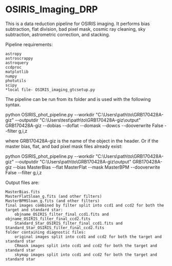 # OSIRIS_Imaging_DRP
This is a data reduction pipeline for OSIRIS imaging. It performs bias subtraction, flat division, bad pixel mask, cosmic ray cleaning, sky subtraction, astrometric correction, and stacking.

Pipeline requirements:

    astropy
    astroscrappy
    astroquery
    ccdproc
    matplotlib
    numpy
    photutils
    scipy
    *local file- OSIRIS_imaging_gtcsetup.py


The pipeline can be run from its folder and is used with the following syntax.

python OSIRIS_phot_pipeline.py --workdir  "C:\Users\path\to\GRB170428A-giz" --outputdir "C:\Users\test\path\to\GRB170428A-giz\output" GRB170428A-giz --dobias --doflat --domask  --dowcs --dooverwrite False --filter g,i,z

where GRB170428A-giz is the name of the object in the header.
Or if the master bias, flat, and bad pixel mask files already exist:

python OSIRIS_phot_pipeline.py --workdir "C:\Users\path\to\GRB170428A-giz" --outputdir "C:\Users\path\to\GRB170428A-giz\output" GRB170428A-giz --bias MasterBias --flat MasterFlat --mask MasterBPM --dooverwrite False --filter g,i,z


Output files are:

    MasterBias.fits
    MasterFlatSloan_g.fits (and other filters)
    MasterBPMSloan_g.fits (and other filters)
    final images combined by filter split into ccd1 and ccd2 for both the target and standard star:
        objname_OSIRIS_filter_final_ccd1.fits and objname_OSIRIS_filter_final_ccd2.fits
        Standard_Star_OSIRIS_filter_final_ccd1.fits and Standard_Star_OSIRIS_filter_final_ccd2.fits
    folder containing diagnostic files:
        original images split into ccd1 and ccd2 for both the target and standard star
        CRmask images split into ccd1 and ccd2 for both the target and standard star
        skymap images split into ccd1 and ccd2 for both the target and standard star
